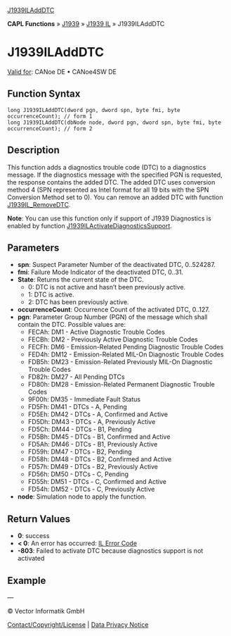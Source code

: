 [J1939ILAddDTC](../../../../../../CANoeDEFamily.htm#Topics/CAPLFunctions/J1939/J1939InteractionLayer/Functions/CAPLfunctionJ1939ILAddDTC.md)

**CAPL Functions** » [J1939](../../CAPLfunctionsJ1939StartPage.md) » [J1939 IL](../CAPLfunctionsJ1939ILOverview.md) » J1939ILAddDTC

# J1939ILAddDTC

[Valid for](../../../../Shared/FeatureAvailability.md): CANoe DE • CANoe4SW DE

## Function Syntax

```plaintext
long J1939ILAddDTC(dword pgn, dword spn, byte fmi, byte occurrenceCount); // form 1
long J1939ILAddDTC(dbNode node, dword pgn, dword spn, byte fmi, byte occurrenceCount); // form 2
```

## Description

This function adds a diagnostics trouble code (DTC) to a diagnostics message. If the diagnostics message with the specified PGN is requested, the response contains the added DTC. The added DTC uses conversion method 4 (SPN represented as Intel format for all 19 bits with the SPN Conversion Method set to 0). You can remove an added DTC with function [J1939IL_RemoveDTC](CAPLfunctionJ1939ILRemoveDTC.md).

**Note**: You can use this function only if support of J1939 Diagnostics is enabled by function [J1939ILActivateDiagnosticsSupport](CAPLfunctionJ1939ILActivateDiagnosticsSupport.md).

## Parameters

- **spn**: Suspect Parameter Number of the deactivated DTC, 0..524287.
- **fmi**: Failure Mode Indicator of the deactivated DTC, 0..31.
- **State**: Returns the current state of the DTC.
  - 0: DTC is not active and hasn’t been previously active.
  - 1: DTC is active.
  - 2: DTC has been previously active.
- **occurrenceCount**: Occurrence Count of the activated DTC, 0..127.
- **pgn**: Parameter Group Number (PGN) of the message which shall contain the DTC. Possible values are:
  - FECAh: DM1 - Active Diagnostic Trouble Codes
  - FECBh: DM2 - Previously Active Diagnostic Trouble Codes
  - FECFh: DM6 - Emission-Related Pending Diagnostic Trouble Codes
  - FED4h: DM12 - Emission-Related MIL-On Diagnostic Trouble Codes
  - FDB5h: DM23 - Emission-Related Previously MIL-On Diagnostic Trouble Codes
  - FD82h: DM27 - All Pending DTCs
  - FD80h: DM28 - Emission-Related Permanent Diagnostic Trouble Codes
  - 9F00h: DM35 - Immediate Fault Status
  - FD5Fh: DM41 - DTCs - A, Pending
  - FD5Eh: DM42 - DTCs - A, Confirmed and Active
  - FD5Dh: DM43 - DTCs - A, Previously Active
  - FD5Ch: DM44 - DTCs - B1, Pending
  - FD5Bh: DM45 - DTCs - B1, Confirmed and Active
  - FD5Ah: DM46 - DTCs - B1, Previously Active
  - FD59h: DM47 - DTCs - B2, Pending
  - FD58h: DM48 - DTCs - B2, Confirmed and Active
  - FD57h: DM49 - DTCs - B2, Previously Active
  - FD56h: DM50 - DTCs - C, Pending
  - FD55h: DM51 - DTCs - C, Confirmed and Active
  - FD54h: DM52 - DTCs - C, Previously Active
- **node**: Simulation node to apply the function.

## Return Values

- **0**: success
- **< 0**: An error has occurred: [IL Error Code](../../../CAPLfunctionsISOj1939ErrorCodes.md)
- **-803**: Failed to activate DTC because diagnostics support is not activated

## Example

—

© Vector Informatik GmbH

[Contact/Copyright/License](../../../../Shared/ContactCopyrightLicense.md) | [Data Privacy Notice](https://www.vector.com/int/en/company/get-info/privacy-policy/)